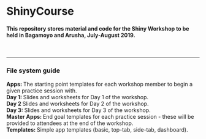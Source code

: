 <h1> ShinyCourse </h1>
  
<h4> This repository stores material and code for the Shiny Workshop to be held in Bagamoyo and Arusha, July-August 2019.<h4><br>

<hr>

<h3> File system guide </h3>

<b>Apps: </b> The starting point templates for each workshop member to begin a given practice session with. <br>
<b>Day 1: </b> Slides and worksheets for Day 1 of the workshop. <br>
<b>Day 2 </b> Slides and worksheets for Day 2 of the workshop. <br>
<b>Day 3: </b> Slides and worksheets for Day 3 of the workshop. <br>
<b>Master  Apps: </b> End goal templates for each practice session - these will be provided to attendees at the end of the workshop. <br>
<b>Templates: </b> Simple app templates (basic, top-tab, side-tab, dashboard). <br>